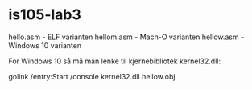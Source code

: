 # is105-lab3
hello.asm - ELF varianten
hellom.asm - Mach-O varianten
hellow.asm - Windows 10 varianten 

For Windows 10 så må man lenke til kjernebibliotek kernel32.dll:

golink /entry:Start /console kernel32.dll hellow.obj
